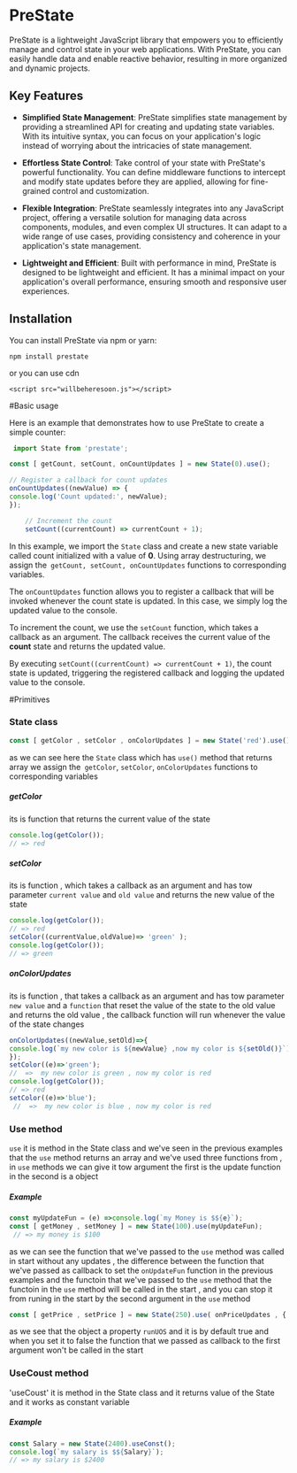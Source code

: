 # PreState

PreState is a lightweight JavaScript library that empowers you to efficiently manage and control state in your web applications. With PreState, you can easily handle data and enable reactive behavior, resulting in more organized and dynamic projects.

## Key Features

- **Simplified State Management**: PreState simplifies state management by providing a streamlined API for creating and updating state variables. With its intuitive syntax, you can focus on your application's logic instead of worrying about the intricacies of state management.

- **Effortless State Control**: Take control of your state with PreState's powerful functionality. You can define middleware functions to intercept and modify state updates before they are applied, allowing for fine-grained control and customization.

- **Flexible Integration**: PreState seamlessly integrates into any JavaScript project, offering a versatile solution for managing data across components, modules, and even complex UI structures. It can adapt to a wide range of use cases, providing consistency and coherence in your application's state management.

- **Lightweight and Efficient**: Built with performance in mind, PreState is designed to be lightweight and efficient. It has a minimal impact on your application's overall performance, ensuring smooth and responsive user experiences.

## Installation

You can install PreState via npm or yarn:

`npm install prestate`

   or you can use cdn  

`<script src="willbeheresoon.js"></script>`

#Basic usage

Here is an example that demonstrates how to use PreState to create a simple counter:
```js
 import State from 'prestate';

const [ getCount, setCount, onCountUpdates ] = new State(0).use();

// Register a callback for count updates
onCountUpdates((newValue) => {
console.log('Count updated:', newValue);
});

	// Increment the count
	setCount((currentCount) => currentCount + 1);
```
In this example, we import the `State` class and create a new state variable called count initialized with a value of **0**. Using array destructuring, we assign the` getCount, setCount, onCountUpdates` functions to corresponding variables.

The `onCountUpdates` function allows you to register a callback that will be invoked whenever the count state is updated. In this case, we simply log the updated value to the console.

To increment the count, we use the `setCount` function, which takes a callback as an argument. The callback receives the current value of the **count** state and returns the updated value.

By executing `setCount((currentCount) => currentCount + 1)`, the count state is updated, triggering the registered callback and logging the updated value to the console.

#Primitives

### State class
```js
const [ getColor , setColor , onColorUpdates ] = new State('red').use();
```
as we can see here the `State` class which has `use()` method that returns array we assign the` getColor`, `setColor`, `onColorUpdates` functions to corresponding variables  

##### getColor 
its is function that returns the current value of the state 
```js
console.log(getColor());
// => red
```
##### setColor 
its is function , which takes a callback as an argument and has tow parameter `current value` and `old value` and  returns  the new value of the state 
```js
console.log(getColor());
// => red
setColor((currentValue,oldValue)=> 'green' );
console.log(getColor());
// => green
```
##### onColorUpdates 
its is function , that takes a callback as an argument and has tow parameter `new value` and  a `function` that reset the value of the state to the old value and returns the old value , the callback function will run whenever the value of the state changes 
```js
onColorUpdates((newValue,setOld)=>{
console.log(`my new color is ${newValue} ,now my color is ${setOld()}`);
});
setColor((e)=>'green');
//  =>  my new color is green , now my color is red
console.log(getColor());
// => red
setColor((e)=>'blue');
 //  =>  my new color is blue , now my color is red
```
### Use method 

`use` it is method in the State class and  we've seen in the previous examples that the `use` method returns an array and we've used three functions from , in `use` methods we can give it tow argument the first is the update function in the second is a object 
##### Example 
```js
const myUpdateFun = (e) =>console.log(`my Money is $${e}`);
const [ getMoney , setMoney ] = new State(100).use(myUpdateFun);
 // => my money is $100
```
as we can see the function that we've passed to the `use` method was called in start without any updates , the difference between the function that we've passed as callback to set the `onUpdateFun` function in the previous examples and the functoin that we've passed to the `use` method  that the functoin in the `use` method will be called in the start , and you can stop it from runing in the start by the second argument in the `use` method 
```js
const [ getPrice , setPrice ] = new State(250).use( onPriceUpdates , { runUOS : false } );
```
as we see that the object a property `runUOS` and it is by default true and when you set it to false the function that we passed as callback to the first argument won't be called in the start 

### UseCoust method 
'useCoust' it is method in the State class and it returns value of the State and it works as constant variable  
##### Example 
```js
const Salary = new State(2400).useConst();
console.log(`my salary is $${Salary}`);
// => my salary is $2400
```